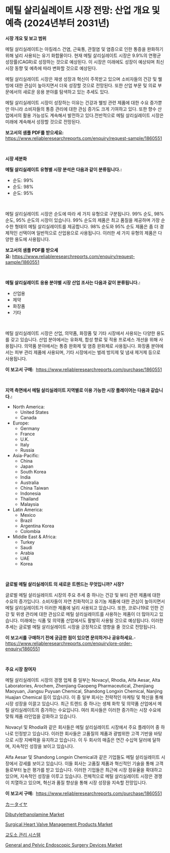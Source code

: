 <p><h1>메틸 살리실레이트 시장 전망: 산업 개요 및 예측 (2024년부터 2031년)</h1></p><p><strong>시장 개요 및 보고 범위</strong></p>
<p><p>메틸 살리실레이트는 아킬레스 건염, 근육통, 관절염 및 염증으로 인한 통증을 완화하기 위해 널리 사용되는 유기 화합물이다. 현재 메틸 살리실레이트 시장은 9.9%의 연평균 성장률(CAGR)로 성장하는 것으로 예상된다. 이 시장은 미래에도 성장이 예상되며 최신 시장 동향 및 예측에 따라 변화할 것으로 예상된다.</p><p>메틸 살리실레이트 시장은 재생 성장과 혁신이 주목받고 있으며 소비자들의 건강 및 웰빙에 대한 관심이 높아지면서 더욱 성장할 것으로 전망된다. 또한 산업 부문 및 의료 부문에서의 새로운 응용 분야를 탐색하고 있는 추세도 있다.</p><p>메틸 살리실레이트 시장이 성장하는 이유는 건강과 웰빙 관련 제품에 대한 수요 증가뿐만 아니라 소비자들의 통증 관리에 대한 관심 증가도 크게 기여하고 있다. 또한 향수 산업에서의 활용 가능성도 계속해서 발전하고 있다.전반적으로 메틸 살리실레이트 시장은 미래에 계속해서 성장할 것으로 전망된다.</p></p>
<p><strong>보고서의 샘플 PDF를 받으세요:</strong> <a href="https://www.reliableresearchreports.com/enquiry/request-sample/1860551">https://www.reliableresearchreports.com/enquiry/request-sample/1860551</a></p>
<p>&nbsp;</p>
<p><strong>시장 세분화</strong></p>
<p><strong>메틸 살리실레이트 유형별 시장 분석은 다음과 같이 분류됩니다.:</strong></p>
<p><ul><li>순도: 99%</li><li>순도: 98%</li><li>순도: 95%</li></ul></p>
<p>&nbsp;</p>
<p><p>메틸 살리실레이트 시장은 순도에 따라 세 가지 유형으로 구분됩니다. 99% 순도, 98% 순도, 95% 순도의 시장이 있습니다. 99% 순도의 제품은 최고 품질을 제공하며 가장 순수한 형태의 메틸 살리실레이트를 제공합니다. 98% 순도와 95% 순도 제품은 좀 더 경제적인 선택이며 일반적으로 산업용으로 사용됩니다. 이러한 세 가지 유형의 제품은 다양한 용도에 사용됩니다.</p></p>
<p><strong>보고서의 샘플 PDF를 받으세요:</strong>&nbsp;<a href="https://www.reliableresearchreports.com/enquiry/request-sample/1860551">https://www.reliableresearchreports.com/enquiry/request-sample/1860551</a></p>
<p>&nbsp;</p>
<p><strong> 메틸 살리실레이트 응용 분야별 시장 산업 조사는 다음과 같이 분류됩니다.:</strong></p>
<p><ul><li>산업용</li><li>제약</li><li>화장품</li><li>기타</li></ul></p>
<p>&nbsp;</p>
<p><p>메틸 살리실레이트 시장은 산업, 의약품, 화장품 및 기타 시장에서 사용되는 다양한 용도를 갖고 있습니다. 산업 분야에서는 유화제, 합성 향료 및 적용 프로세스 개선을 위해 사용됩니다. 의약품 분야에서는 통증 완화제 및 염증 완화제로 사용됩니다. 화장품 분야에서는 피부 관리 제품에 사용되며, 기타 시장에서는 벌레 방지제 및 냄새 제거제 등으로 사용됩니다.</p></p>
<p><strong>이 보고서 구매:</strong>&nbsp; <a href="https://www.reliableresearchreports.com/purchase/1860551">https://www.reliableresearchreports.com/purchase/1860551</a></p>
<p>&nbsp;</p>
<p><strong>지역 측면에서 메틸 살리실레이트 지역별로 이용 가능한 시장 플레이어는 다음과 같습니다.:</strong></p>
<p><ul>
    <li>
        North America:
        <ul>
            <li>United States</li>
            <li>Canada</li>
        </ul>
    </li>
    <li>
        Europe:
        <ul>
            <li>Germany</li>
            <li>France</li>
            <li>U.K.</li>
            <li>Italy</li>
            <li>Russia</li>
        </ul>
    </li>
    <li>
        Asia-Pacific:
        <ul>
            <li>China</li>
            <li>Japan</li>
            <li>South Korea</li>
            <li>India</li>
            <li>Australia</li>
            <li>China Taiwan</li>
            <li>Indonesia</li>
            <li>Thailand</li>
            <li>Malaysia</li>
        </ul>
    </li>
    <li>
        Latin America:
        <ul>
            <li>Mexico</li>
            <li>Brazil</li>
            <li>Argentina Korea</li>
            <li>Colombia</li>
        </ul>
    </li>
    <li>
        Middle East & Africa:
        <ul>
            <li>Turkey</li>
            <li>Saudi</li>
            <li>Arabia</li>
            <li>UAE</li>
            <li>Korea</li>
        </ul>
    </li>
    </ul></p>
<p>&nbsp;</p>
<p><strong>글로벌 메틸 살리실레이트 의 새로운 트렌드는 무엇입니까? 시장?</strong></p>
<p><p>글로벌 메틸 살리실레이트 시장의 주요 추세 중 하나는 건강 및 뷰티 관련 제품에 대한 수요의 증가입니다. 소비자들이 자연 친화적이고 유기농 제품에 대한 관심이 높아지면서 메틸 살리실레이트가 이러한 제품에 널리 사용되고 있습니다. 또한, 코로나19로 인한 건강 및 위생 관리에 대한 관심으로 메틸 살리실레이트를 사용하는 제품이 더 많아지고 있습니다. 미래에는 식품 및 의약품 산업에서도 활발히 사용될 것으로 예상됩니다. 이러한 추세는 글로벌 메틸 살리실레이트 시장을 긍정적으로 영향을 줄 것으로 전망됩니다.</p></p>
<p><strong>이 보고서를 구매하기 전에 궁금한 점이 있으면 문의하거나 공유하세요.</strong>- <a href="https://www.reliableresearchreports.com/enquiry/pre-order-enquiry/1860551">https://www.reliableresearchreports.com/enquiry/pre-order-enquiry/1860551</a></p>
<p>&nbsp;</p>
<p><strong>주요 시장 참여자</strong></p>
<p><p>메틸 살리실레이트 시장의 경쟁 업체 중 일부는 Novacyl, Rhodia, Alfa Aesar, Alta Laboratories, Arochem, Zhenjiang Gaopeng Pharmaceutical, Zhenjiang Maoyuan, Jiangsu Puyuan Chemical, Shandong Longxin Chemical, Nanjing Huajian Chemical 등이 있습니다. 이 중 일부 회사는 전략적인 마케팅 및 혁신을 통해 시장 성장을 이끌고 있습니다. 최근 트렌드 중 하나는 생체 화학 및 의약품 산업에서 메틸 살리실레이트의 증가하는 수요입니다. 여러 회사들은 이러한 증가하는 시장 수요에 맞춰 제품 라인업을 강화하고 있습니다.</p><p>Novacyl 및 Rhodia와 같은 회사들은 메틸 살리실레이트 시장에서 주요 플레이어 중 하나로 인정받고 있습니다. 이러한 회사들은 고품질의 제품과 광범위한 고객 기반을 바탕으로 시장 지배력을 유지하고 있습니다. 이 두 회사의 매출은 연간 수십억 달러에 달하며, 지속적인 성장을 보이고 있습니다.</p><p>Alfa Aesar 및 Shandong Longxin Chemical과 같은 기업들도 메틸 살리실레이트 시장에서 강세를 보이고 있습니다. 이들 회사는 고품질 제품과 혁신적인 기술을 통해 고객들로부터 높은 평가를 받고 있습니다. 이러한 기업들은 최근에 시장 점유율을 확대하고 있으며, 지속적인 성장을 이루고 있습니다. 전체적으로 메틸 살리실레이트 시장은 경쟁이 치열하고 있으며, 혁신과 품질 향상을 통해 시장 성장을 지속할 전망입니다.</p></p>
<p><strong>이 보고서 구매:</strong>&nbsp;&nbsp;<a href="https://www.reliableresearchreports.com/purchase/1860551">https://www.reliableresearchreports.com/purchase/1860551</a></p>
<p><p><a href="https://github.com/oqxogxyvqe90775/Market-Research-Report-List-1/blob/main/7273905193075.md">カータイヤ</a></p><p><a href="https://github.com/gulaimolin/Market-Research-Report-List-3/blob/main/dibutylethanolamine-market.md">Dibutylethanolamine Market</a></p><p><a href="https://issuu.com/reportprime-2/docs/surgical-heart-valve-management-products-market-si">Surgical Heart Valve Management Products Market</a></p><p><a href="https://github.com/lzrvbyqzftro57/Market-Research-Report-List-1/blob/main/3773471192836.md">교도소 관리 시스템</a></p><p><a href="https://issuu.com/reportprime-2/docs/general-and-pelvic-endoscopic-surgery-devices-mark">General and Pelvic Endoscopic Surgery Devices Market</a></p></p>

